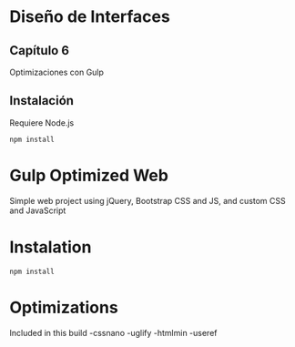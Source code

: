 # Diseño de Interfaces
## Capítulo 6
Optimizaciones con Gulp

## Instalación
Requiere Node.js
```
npm install
```
# Gulp Optimized Web
Simple web project using jQuery, Bootstrap CSS and JS, and custom
CSS and JavaScript

# Instalation
```
npm install 
```

# Optimizations
Included in this build
-cssnano
-uglify
-htmlmin
-useref